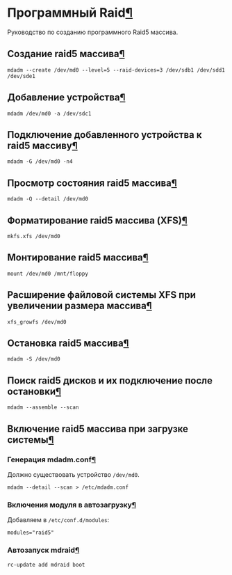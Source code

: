# Программный Raid[¶](#Программный-Raid)

Руководство по созданию программного Raid5 массива.

## Создание raid5 массива[¶](#Создание-raid5-массива)

    
    mdadm --create /dev/md0 --level=5 --raid-devices=3 /dev/sdb1 /dev/sdd1 /dev/sde1
    

## Добавление устройства[¶](#Добавление-устройства)

    
    mdadm /dev/md0 -a /dev/sdc1
    

## Подключение добавленного устройства к raid5 массиву[¶](#Подключение-добавленного-устройства-к-raid5-массиву)

    
    mdadm -G /dev/md0 -n4
    

## Просмотр состояния raid5 массива[¶](#Просмотр-состояния-raid5-массива)

    
    mdadm -Q --detail /dev/md0
    

## Форматирование raid5 массива (XFS)[¶](#Форматирование-raid5-массива-XFS)

    
    mkfs.xfs /dev/md0
    

## Монтирование raid5 массива[¶](#Монтирование-raid5-массива)

    
    mount /dev/md0 /mnt/floppy
    

## Расширение файловой системы XFS при увеличении размера массива[¶](#Расширение-файловой-системы-XFS-при-увеличении-размера-массива)

    
    xfs_growfs /dev/md0
    

## Остановка raid5 массива[¶](#Остановка-raid5-массива)

    
    mdadm -S /dev/md0
    

## Поиск raid5 дисков и их подключение после остановки[¶](#Поиск-raid5-дисков-и-их-подключение-после-остановки)

    
    mdadm --assemble --scan
    

## Включение raid5 массива при загрузке системы[¶](#Включение-raid5-массива-при-загрузке-системы)

### Генерация mdadm.conf[¶](#Генерация-mdadmconf)

Должно существовать устройство `/dev/md0`.  

    
    mdadm --detail --scan > /etc/mdadm.conf
    

### Включения модуля в автозагрузку[¶](#Включения-модуля-в-автозагрузку)

Добавляем в `/etc/conf.d/modules`:  

    
    modules="raid5" 
    

### Автозапуск mdraid[¶](#Автозапуск-mdraid)

    
    rc-update add mdraid boot